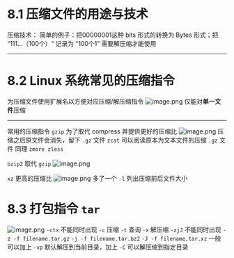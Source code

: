 # 8.1 压缩文件的用途与技术
压缩技术：
	简单的例子：把00000001这种 bits 形式的转换为 Bytes 形式；把 “111...（100个）“ 记录为 “100个1” 
需要解压缩才能使用

---
# 8.2 Linux 系统常见的压缩指令
为压缩文件使用扩展名以方便对应压缩/解压缩指令
![image.png](https://cdn.jsdelivr.net/gh/Pokemongle/img_bed_0@main/img/202411032247311.png)
仅能对**单一文件**压缩

---
常用的压缩指令
`gzip` 为了取代 compress 并提供更好的压缩比
![image.png](https://cdn.jsdelivr.net/gh/Pokemongle/img_bed_0@main/img/202411032253150.png)
	压缩之后原文件会消失，留下 `.gz` 文件
	`zcat` 可以阅读原本为文本文件的压缩 `.gz` 文件
	同理 `zmore zless`

`bzip2` 取代 `gzip`
![image.png](https://cdn.jsdelivr.net/gh/Pokemongle/img_bed_0@main/img/202411032303833.png)

`xz` 更高的压缩比
![image.png](https://cdn.jsdelivr.net/gh/Pokemongle/img_bed_0@main/img/202411032307975.png)
	多了一个 `-l` 列出压缩前后文件大小

# 8.3 打包指令 `tar`
![image.png](https://cdn.jsdelivr.net/gh/Pokemongle/img_bed_0@main/img/202411032318526.png)
`-ctx` 不能同时出现
	`-c` 压缩
	`-t` 查询
	`-x` 解压缩
`-zjJ` 不能同时出现
	`-z -f filename.tar.gz`
	`-j -f filename.tar.bz2`
	`-J -f filename.tar.xz`
一般可以加上 `-vp`
默认解压到当前目录，加上 `-C` 可以解压缩到指定目录

